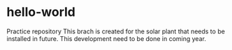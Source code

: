 # hello-world
Practice repository 
This brach is created for the solar plant that needs to be installed in future. 
This development need to be done in coming year. 
